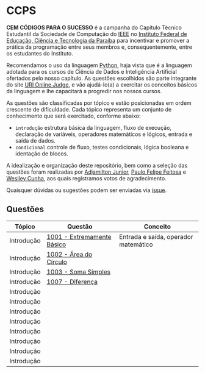 # CCPS
**CEM CÓDIGOS PARA O SUCESSO** é a campanha do Capítulo Técnico Estudantil da Sociedade de Computação do [IEEE](https://www.ieee.org/) no [Instituto Federal de Educação, Ciência e Tecnologia da Paraíba](https://www.ifpb.edu.br/) para incentivar e promover a prática da programação entre seus membros e, consequentemente, entre os estudantes do Instituto.

Recomendamos o uso da linguagem [Python](https://www.python.org/), haja vista que é a linguagem adotada para os cursos de Ciência de Dados e Inteligência Artificial ofertados pelo nosso capítulo. As questões escolhidos são parte integrante do site [URI Online Judge](https://www.urionlinejudge.com.br), e vão ajudá-lo(a) a exercitar os conceitos básicos da linguagem e lhe capacitará a progredir nos nossos cursos. 

As questões são classificadas por tópico e estão posicionadas em ordem crescente de dificuldade. Cada tópico representa um conjunto de conhecimento que será exercitado, conforme abaixo: 

- ```introdução``` estrutura básica da linguagem, fluxo de execução, declaração de variáveis, operadores matemáticos e lógicos, entrada e saída de dados.
- ```condicional``` controle de fluxo, testes condicionais, lógica booleana e identação de blocos. 

A idealização e organização deste repositório, bem como a seleção das questões foram realizadas por [Adjamilton Junior](https://github.com/ajunior), [Paulo Felipe Feitosa](https://github.com/paulofelipefeitosa) e [Weslley Cunha](https://github.com/weslleycunha), aos quais registramos votos de agradecimento.

Quaisquer dúvidas ou sugestões podem ser enviadas via [issue](https://github.com/csifpb/ccps/issues).

## Questões

| Tópico | Questão | Conceito |
| --- | --- | --- |
| Introdução | [1001 - Extremamente Básico](https://www.urionlinejudge.com.br/judge/pt/problems/view/1001) | Entrada e saída, operador matemático |
| Introdução | [1002 - Área do Círculo](https://www.urionlinejudge.com.br/judge/pt/problems/view/1002) | |
| Introdução | [1003 - Soma Simples](https://www.urionlinejudge.com.br/judge/pt/problems/view/1003) | |
| Introdução | [1007 - Diferença](https://www.urionlinejudge.com.br/judge/pt/problems/view/1007) | |
| Introdução | | |
| Introdução | | |
| Introdução | | |
| Introdução | | |
| Introdução | | |
| Introdução | | |
| Introdução | | |
| Introdução | | |
